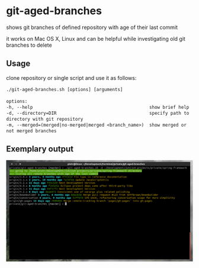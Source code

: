 git-aged-branches
=================
shows git branches of defined repository with age of their last commit

it works on Mac OS X, Linux and can be helpful while investigating old git branches to delete

Usage
-----

clone repository or single script and use it as follows:

```
./git-aged-branches.sh [options] [arguments]
 
options:
-h, --help                                            show brief help
-d, --directory=DIR                                   specify path to directory with git repository
-m, --merged=(merged|no-merged|merged <branch_name>)  show merged or not merged branches
```

Exemplary output
----------------

![Skype fixed icon](https://github.com/pwittchen/git-aged-branches/blob/master/screenshot.png)

